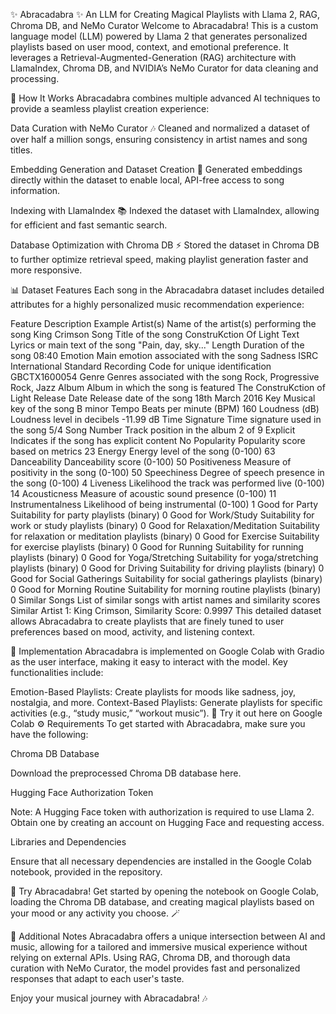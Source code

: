 ✨ Abracadabra ✨
An LLM for Creating Magical Playlists with Llama 2, RAG, Chroma DB, and NeMo Curator
Welcome to Abracadabra! This is a custom language model (LLM) powered by Llama 2 that generates personalized playlists based on user mood, context, and emotional preference. It leverages a Retrieval-Augmented-Generation (RAG) architecture with LlamaIndex, Chroma DB, and NVIDIA’s NeMo Curator for data cleaning and processing.

🎩 How It Works
Abracadabra combines multiple advanced AI techniques to provide a seamless playlist creation experience:

Data Curation with NeMo Curator 🎶
Cleaned and normalized a dataset of over half a million songs, ensuring consistency in artist names and song titles.

Embedding Generation and Dataset Creation 🧠
Generated embeddings directly within the dataset to enable local, API-free access to song information.

Indexing with LlamaIndex 📚
Indexed the dataset with LlamaIndex, allowing for efficient and fast semantic search.

Database Optimization with Chroma DB ⚡️
Stored the dataset in Chroma DB to further optimize retrieval speed, making playlist generation faster and more responsive.

📊 Dataset Features
Each song in the Abracadabra dataset includes detailed attributes for a highly personalized music recommendation experience:

Feature	Description	Example
Artist(s)	Name of the artist(s) performing the song	King Crimson
Song	Title of the song	ConstruKction Of Light
Text	Lyrics or main text of the song	"Pain, day, sky..."
Length	Duration of the song	08:40
Emotion	Main emotion associated with the song	Sadness
ISRC	International Standard Recording Code for unique identification	GBCTX1600054
Genre	Genres associated with the song	Rock, Progressive Rock, Jazz
Album	Album in which the song is featured	The ConstruKction of Light
Release Date	Release date of the song	18th March 2016
Key	Musical key of the song	B minor
Tempo	Beats per minute (BPM)	160
Loudness (dB)	Loudness level in decibels	-11.99 dB
Time Signature	Time signature used in the song	5/4
Song Number	Track position in the album	2 of 9
Explicit	Indicates if the song has explicit content	No
Popularity	Popularity score based on metrics	23
Energy	Energy level of the song (0-100)	63
Danceability	Danceability score (0-100)	50
Positiveness	Measure of positivity in the song (0-100)	50
Speechiness	Degree of speech presence in the song (0-100)	4
Liveness	Likelihood the track was performed live (0-100)	14
Acousticness	Measure of acoustic sound presence (0-100)	11
Instrumentalness	Likelihood of being instrumental (0-100)	1
Good for Party	Suitability for party playlists (binary)	0
Good for Work/Study	Suitability for work or study playlists (binary)	0
Good for Relaxation/Meditation	Suitability for relaxation or meditation playlists (binary)	0
Good for Exercise	Suitability for exercise playlists (binary)	0
Good for Running	Suitability for running playlists (binary)	0
Good for Yoga/Stretching	Suitability for yoga/stretching playlists (binary)	0
Good for Driving	Suitability for driving playlists (binary)	0
Good for Social Gatherings	Suitability for social gatherings playlists (binary)	0
Good for Morning Routine	Suitability for morning routine playlists (binary)	0
Similar Songs	List of similar songs with artist names and similarity scores	Similar Artist 1: King Crimson, Similarity Score: 0.9997
This detailed dataset allows Abracadabra to create playlists that are finely tuned to user preferences based on mood, activity, and listening context.

🚀 Implementation
Abracadabra is implemented on Google Colab with Gradio as the user interface, making it easy to interact with the model. Key functionalities include:

Emotion-Based Playlists: Create playlists for moods like sadness, joy, nostalgia, and more.
Context-Based Playlists: Generate playlists for specific activities (e.g., “study music,” “workout music”).
🔗 Try it out here on Google Colab
⚙️ Requirements
To get started with Abracadabra, make sure you have the following:

Chroma DB Database

Download the preprocessed Chroma DB database here.

Hugging Face Authorization Token

Note: A Hugging Face token with authorization is required to use Llama 2. Obtain one by creating an account on Hugging Face and requesting access.

Libraries and Dependencies

Ensure that all necessary dependencies are installed in the Google Colab notebook, provided in the repository.

🎉 Try Abracadabra!
Get started by opening the notebook on Google Colab, loading the Chroma DB database, and creating magical playlists based on your mood or any activity you choose. 🪄

📝 Additional Notes
Abracadabra offers a unique intersection between AI and music, allowing for a tailored and immersive musical experience without relying on external APIs. Using RAG, Chroma DB, and thorough data curation with NeMo Curator, the model provides fast and personalized responses that adapt to each user's taste.

Enjoy your musical journey with Abracadabra! 🎶

